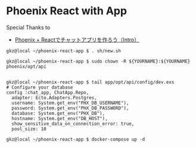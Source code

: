 # Phoenix React with App

Special Thanks to

- [Phoenix + Reactでチャットアプリを作ろう（Intro）](https://medium.com/@1zo/phoenix-react%E3%81%AE%E3%83%81%E3%83%A3%E3%83%83%E3%83%88%E3%82%A2%E3%83%97%E3%83%AA%E3%82%92%E4%BD%9C%E3%82%8D%E3%81%86-intro-7dddee01850a)

```
gkz@local ~/phoenix-react-app $ . sh/new.sh
```


```
gkz@local ~/phoenix-react-app $ sudo chown -R ${YOURNAME}:${YOURNAME} phoenix/opt/api


gkz@local ~/phoenix-react-app $ tail app/opt/api/config/dev.exs
# Configure your database
config :chat_app, ChatApp.Repo,
  adapter: Ecto.Adapters.Postgres,
  username: System.get_env("PHX_DB_USERNAME"),
  password: System.get_env("PHX_DB_PASSWORD"),
  database: System.get_env("PHX_DB"),
  hostname: System.get_env("DB_HOST"),
  show_sensitive_data_on_connection_error: true,
  pool_size: 10
```

```
gkz@local ~/phoenix-react-app $ docker-compose up -d
```